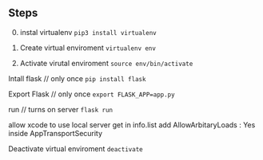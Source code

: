 
## Steps
0. instal virtualenv
`pip3 install virtualenv`

1. Create virtual enviroment 
`virtualenv env`

2. Activate virutal enviroment
`source env/bin/activate`

Intall flask // only once
`pip install flask`

Export Flask // only once
`export FLASK_APP=app.py`

run // turns on server
`flask run`

allow xcode to use local server
get in info.list
add AllowArbitaryLoads : Yes
inside AppTransportSecurity


Deactivate virtual enviroment
`deactivate`